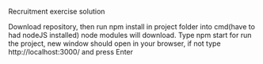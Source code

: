 Recruitment exercise solution

Download repository, then run npm install in project folder into cmd(have to had nodeJS installed)
node modules will download.
Type npm start for run the project, new window should open in your browser,
if not type http://localhost:3000/ and press Enter
